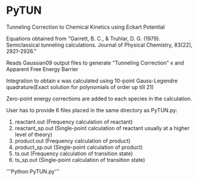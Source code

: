 # PyTUN
Tunneling Correction to Chemical Kinetics using Eckart Potential 

Equations obtained from "Garrett, B. C., & Truhlar, D. G. (1979). Semiclassical tunneling calculations. Journal of Physical Chemistry, 83(22), 2921-2926."

Reads Gaussian09 output files to generate "Tunneling Correction" κ and Apparent Free Energy Barrier

Integration to obtain κ was calculated using 10-point Gauss-Legendre quadrature(Exact solution for polynomials of order up till 21)

Zero-point energy corrections are added to each species in the calculation.

User has to provide 6 files placed in the same directory as PyTUN.py:
1. reactant.out (Frequency calculation of reactant)
2. reactant_sp.out (Single-point calculation of reactant usually at a higher level of theory)
3. product.out (Frequency calculation of product)
4. product_sp.out (Single-point calculation of product)
5. ts.out (Frequency calculation of transition state)
6. ts_sp.out (Single-point calculation of transition state)

'''Python PyTUN.py'''
